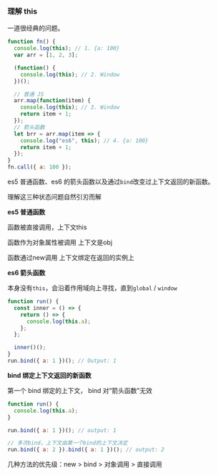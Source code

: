

### 理解 this 

一道很经典的问题。

```javascript
function fn() {
  console.log(this); // 1. {a: 100}
  var arr = [1, 2, 3];

  (function() {
    console.log(this); // 2. Window
  })();

  // 普通 JS
  arr.map(function(item) {
    console.log(this); // 3. Window
    return item + 1;
  });
  // 箭头函数
  let brr = arr.map(item => {
    console.log("es6", this); // 4. {a: 100}
    return item + 1;
  });
}
fn.call({ a: 100 });
```

es5 普通函数、es6 的箭头函数以及通过`bind`改变过上下文返回的新函数。

理解这三种状态问题自然引刃而解



**es5 普通函数**

函数被直接调用，上下文this

函数作为对象属性被调用 上下文是obj

函数通过new调用 上下文绑定在返回的实例上



**es6 箭头函数**

本身没有`this`，会沿着作用域向上寻找，直到`global` / `window`

```javascript
function run() {
  const inner = () => {
    return () => {
      console.log(this.a);
    };
  };

  inner()();
}
run.bind({ a: 1 })(); // Output: 1
```



**bind 绑定上下文返回的新函数**

第一个 bind 绑定的上下文， bind 对“箭头函数”无效

```javascript
function run() {
  console.log(this.a);
}

run.bind({ a: 1 })(); // output: 1

// 多次bind，上下文由第一个bind的上下文决定
run.bind({ a: 2 }).bind({ a: 1 })(); // output: 2
```

几种方法的优先级：new > bind > 对象调用 > 直接调用



